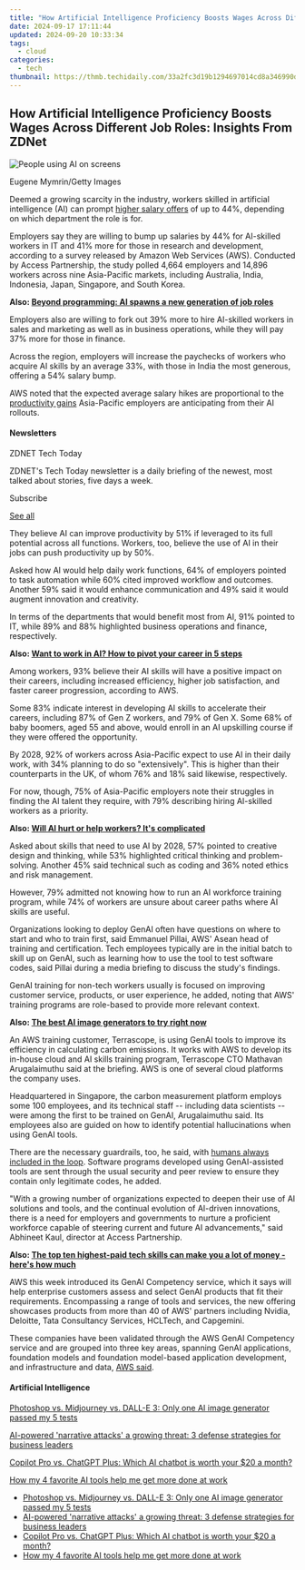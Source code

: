```yaml
---
title: "How Artificial Intelligence Proficiency Boosts Wages Across Different Job Roles: Insights From ZDNet"
date: 2024-09-17 17:11:44
updated: 2024-09-20 10:33:34
tags:
  - cloud
categories:
  - tech
thumbnail: https://thmb.techidaily.com/33a2fc3d19b1294697014cd8a346990d81bbe0b373b3c35d45e36e3b5fdd2147.jpg
---
```


## How Artificial Intelligence Proficiency Boosts Wages Across Different Job Roles: Insights From ZDNet

![People using AI on screens](https://www.zdnet.com/a/img/resize/6d4bc474d6a4bc0a12578c7cd8c54e39b85d25ee/2024/03/01/d267528a-5ad2-44cb-b576-e6ff25e0e403/gettyimages-1789547663.jpg?auto=webp&width=1280)

Eugene Mymrin/Getty Images

Deemed a growing scarcity in the industry, workers skilled in artificial intelligence (AI) can prompt [higher salary offers](https://www.zdnet.com/education/professional-development/the-top-ten-highest-paid-tech-skills-can-make-you-lots-of-money-heres-how-much/) of up to 44%, depending on which department the role is for. 

Employers say they are willing to bump up salaries by 44% for AI-skilled workers in IT and 41% more for those in research and development, according to a survey released by Amazon Web Services (AWS). Conducted by Access Partnership, the study polled 4,664 employers and 14,896 workers across nine Asia-Pacific markets, including Australia, India, Indonesia, Japan, Singapore, and South Korea.

**Also: [Beyond programming: AI spawns a new generation of job roles](https://www.zdnet.com/education/professional-development/beyond-programming-ai-spawns-a-new-generation-of-job-roles/)**

Employers also are willing to fork out 39% more to hire AI-skilled workers in sales and marketing as well as in business operations, while they will pay 37% more for those in finance.

Across the region, employers will increase the paychecks of workers who acquire AI skills by an average 33%, with those in India the most generous, offering a 54% salary bump. 

AWS noted that the expected average salary hikes are proportional to the [productivity gains](https://www.zdnet.com/article/finding-the-path-toward-success-as-organizations-bring-ai-into-the-workplace/) Asia-Pacific employers are anticipating from their AI rollouts. 

#### Newsletters

ZDNET Tech Today

ZDNET's Tech Today newsletter is a daily briefing of the newest, most talked about stories, five days a week.

 Subscribe

[See all](https://www.zdnet.com/newsletters/)

They believe AI can improve productivity by 51% if leveraged to its full potential across all functions. Workers, too, believe the use of AI in their jobs can push productivity up by 50%.

Asked how AI would help daily work functions, 64% of employers pointed to task automation while 60% cited improved workflow and outcomes. Another 59% said it would enhance communication and 49% said it would augment innovation and creativity. 

In terms of the departments that would benefit most from AI, 91% pointed to IT, while 89% and 88% highlighted business operations and finance, respectively. 

**Also: [Want to work in AI? How to pivot your career in 5 steps](https://www.zdnet.com/article/want-to-work-in-ai-how-to-pivot-your-career-in-5-steps/)**

Among workers, 93% believe their AI skills will have a positive impact on their careers, including increased efficiency, higher job satisfaction, and faster career progression, according to AWS. 

Some 83% indicate interest in developing AI skills to accelerate their careers, including 87% of Gen Z workers, and 79% of Gen X. Some 68% of baby boomers, aged 55 and above, would enroll in an AI upskilling course if they were offered the opportunity.

By 2028, 92% of workers across Asia-Pacific expect to use AI in their daily work, with 34% planning to do so "extensively". This is higher than their counterparts in the UK, of whom 76% and 18% said likewise, respectively. 

For now, though, 75% of Asia-Pacific employers note their struggles in finding the AI talent they require, with 79% describing hiring AI-skilled workers as a priority. 

**Also: [Will AI hurt or help workers? It's complicated](https://www.zdnet.com/article/will-ai-hurt-or-help-workers-its-complicated/)**

Asked about skills that need to use AI by 2028, 57% pointed to creative design and thinking, while 53% highlighted critical thinking and problem-solving. Another 45% said technical such as coding and 36% noted ethics and risk management. 

However, 79% admitted not knowing how to run an AI workforce training program, while 74% of workers are unsure about career paths where AI skills are useful.

Organizations looking to deploy GenAI often have questions on where to start and who to train first, said Emmanuel Pillai, AWS' Asean head of training and certification. Tech employees typically are in the initial batch to skill up on GenAI, such as learning how to use the tool to test software codes, said Pillai during a media briefing to discuss the study's findings. 

GenAI training for non-tech workers usually is focused on improving customer service, products, or user experience, he added, noting that AWS' training programs are role-based to provide more relevant context. 

**Also: [The best AI image generators to try right now](https://www.zdnet.com/article/best-ai-image-generator/)**

An AWS training customer, Terrascope, is using GenAI tools to improve its efficiency in calculating carbon emissions. It works with AWS to develop its in-house cloud and AI skills training program, Terrascope CTO Mathavan Arugalaimuthu said at the briefing. AWS is one of several cloud platforms the company uses. 

Headquartered in Singapore, the carbon measurement platform employs some 100 employees, and its technical staff -- including data scientists -- were among the first to be trained on GenAI, Arugalaimuthu said. Its employees also are guided on how to identify potential hallucinations when using GenAI tools. 

There are the necessary guardrails, too, he said, with [humans always included in the loop](https://www.zdnet.com/article/human-oversight-key-to-keeping-ai-honest/). Software programs developed using GenAI-assisted tools are sent through the usual security and peer review to ensure they contain only legitimate codes, he added. 

"With a growing number of organizations expected to deepen their use of AI solutions and tools, and the continual evolution of AI-driven innovations, there is a need for employers and governments to nurture a proficient workforce capable of steering current and future AI advancements," said Abhineet Kaul, director at Access Partnership.

**Also: [The top ten highest-paid tech skills can make you a lot of money - here's how much](https://www.zdnet.com/education/professional-development/the-top-ten-highest-paid-tech-skills-can-make-you-lots-of-money-heres-how-much/)**

AWS this week introduced its GenAI Competency service, which it says will help enterprise customers assess and select GenAI products that fit their requirements. Encompassing a range of tools and services, the new offering showcases products from more than 40 of AWS' partners including Nvidia, Deloitte, Tata Consultancy Services, HCLTech, and Capgemini. 

These companies have been validated through the AWS GenAI Competency service and are grouped into three key areas, spanning GenAI applications, foundation models and foundation model-based application development, and infrastructure and data, [AWS said](https://buy.geni.us/Proxy.ashx?TSID=368250&GR%5FURL=https%3A%2F%2Faws.amazon.com%2Fblogs%2Fapn%2Frevolutionize-your-business-with-aws-generative-ai-competency-partners%2F%3Ftag%3Dzd-buy-button-20%26ascsubtag%3D%5F%5FCOM%5FCLICK%5FID%5F%5F%7C82bdb7b7-422c-4c78-bd8d-aa19e41b1936%7Cdtp&dtb=1).

#### Artificial Intelligence

[Photoshop vs. Midjourney vs. DALL-E 3: Only one AI image generator passed my 5 tests](https://www.zdnet.com/article/is-photoshops-new-text-to-image-as-good-as-midjourney-and-dall-e-we-test-it-and-see/ "Photoshop vs. Midjourney vs. DALL-E 3: Only one AI image generator passed my 5 tests")

[AI-powered 'narrative attacks' a growing threat: 3 defense strategies for business leaders](https://www.zdnet.com/article/ai-powered-narrative-attacks-a-growing-threat-3-defense-strategies-for-business-leaders/ "AI-powered 'narrative attacks' a growing threat: 3 defense strategies for business leaders")

[Copilot Pro vs. ChatGPT Plus: Which AI chatbot is worth your $20 a month?](https://www.zdnet.com/article/copilot-pro-vs-chatgpt-plus-which-is-ai-chatbot-is-worth-your-20-a-month/ "Copilot Pro vs. ChatGPT Plus: Which AI chatbot is worth your $20 a month?")

[How my 4 favorite AI tools help me get more done at work](https://www.zdnet.com/article/how-my-4-favorite-ai-tools-help-me-get-more-done-at-work/ "How my 4 favorite AI tools help me get more done at work")

* [Photoshop vs. Midjourney vs. DALL-E 3: Only one AI image generator passed my 5 tests](https://www.zdnet.com/article/is-photoshops-new-text-to-image-as-good-as-midjourney-and-dall-e-we-test-it-and-see/ "Photoshop vs. Midjourney vs. DALL-E 3: Only one AI image generator passed my 5 tests")
* [AI-powered 'narrative attacks' a growing threat: 3 defense strategies for business leaders](https://www.zdnet.com/article/ai-powered-narrative-attacks-a-growing-threat-3-defense-strategies-for-business-leaders/ "AI-powered 'narrative attacks' a growing threat: 3 defense strategies for business leaders")
* [Copilot Pro vs. ChatGPT Plus: Which AI chatbot is worth your $20 a month?](https://www.zdnet.com/article/copilot-pro-vs-chatgpt-plus-which-is-ai-chatbot-is-worth-your-20-a-month/ "Copilot Pro vs. ChatGPT Plus: Which AI chatbot is worth your $20 a month?")
* [How my 4 favorite AI tools help me get more done at work](https://www.zdnet.com/article/how-my-4-favorite-ai-tools-help-me-get-more-done-at-work/ "How my 4 favorite AI tools help me get more done at work")

<ins class="adsbygoogle"
     style="display:block"
     data-ad-format="autorelaxed"
     data-ad-client="ca-pub-7571918770474297"
     data-ad-slot="1223367746"></ins>



<ins class="adsbygoogle"
     style="display:block"
     data-ad-client="ca-pub-7571918770474297"
     data-ad-slot="8358498916"
     data-ad-format="auto"
     data-full-width-responsive="true"></ins>
